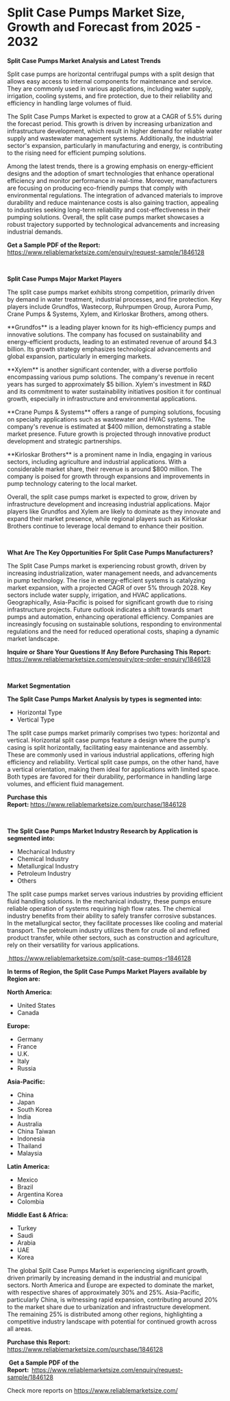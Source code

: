 <p><h1>Split Case Pumps Market Size, Growth and Forecast from 2025 - 2032</h1></p><p><strong>Split Case Pumps Market Analysis and Latest Trends</strong></p>
<p><p>Split case pumps are horizontal centrifugal pumps with a split design that allows easy access to internal components for maintenance and service. They are commonly used in various applications, including water supply, irrigation, cooling systems, and fire protection, due to their reliability and efficiency in handling large volumes of fluid.</p><p>The Split Case Pumps Market is expected to grow at a CAGR of 5.5% during the forecast period. This growth is driven by increasing urbanization and infrastructure development, which result in higher demand for reliable water supply and wastewater management systems. Additionally, the industrial sector's expansion, particularly in manufacturing and energy, is contributing to the rising need for efficient pumping solutions.</p><p>Among the latest trends, there is a growing emphasis on energy-efficient designs and the adoption of smart technologies that enhance operational efficiency and monitor performance in real-time. Moreover, manufacturers are focusing on producing eco-friendly pumps that comply with environmental regulations. The integration of advanced materials to improve durability and reduce maintenance costs is also gaining traction, appealing to industries seeking long-term reliability and cost-effectiveness in their pumping solutions. Overall, the split case pumps market showcases a robust trajectory supported by technological advancements and increasing industrial demands.</p></p>
<p><strong>Get a Sample PDF of the Report:&nbsp;</strong> <a href="https://www.reliablemarketsize.com/enquiry/request-sample/1846128?utm_campaign=2316&utm_medium=2&utm_source=Github&utm_content=ia&utm_term=11042025&utm_id=split-case-pumps">https://www.reliablemarketsize.com/enquiry/request-sample/1846128</a></p>
<p>&nbsp;</p>
<p><strong>Split Case Pumps Major Market Players</strong></p>
<p><p>The split case pumps market exhibits strong competition, primarily driven by demand in water treatment, industrial processes, and fire protection. Key players include Grundfos, Wastecorp, Ruhrpumpen Group, Aurora Pump, Crane Pumps & Systems, Xylem, and Kirloskar Brothers, among others.</p><p>**Grundfos** is a leading player known for its high-efficiency pumps and innovative solutions. The company has focused on sustainability and energy-efficient products, leading to an estimated revenue of around $4.3 billion. Its growth strategy emphasizes technological advancements and global expansion, particularly in emerging markets.</p><p>**Xylem** is another significant contender, with a diverse portfolio encompassing various pump solutions. The company's revenue in recent years has surged to approximately $5 billion. Xylem's investment in R&D and its commitment to water sustainability initiatives position it for continual growth, especially in infrastructure and environmental applications.</p><p>**Crane Pumps & Systems** offers a range of pumping solutions, focusing on specialty applications such as wastewater and HVAC systems. The company's revenue is estimated at $400 million, demonstrating a stable market presence. Future growth is projected through innovative product development and strategic partnerships.</p><p>**Kirloskar Brothers** is a prominent name in India, engaging in various sectors, including agriculture and industrial applications. With a considerable market share, their revenue is around $800 million. The company is poised for growth through expansions and improvements in pump technology catering to the local market.</p><p>Overall, the split case pumps market is expected to grow, driven by infrastructure development and increasing industrial applications. Major players like Grundfos and Xylem are likely to dominate as they innovate and expand their market presence, while regional players such as Kirloskar Brothers continue to leverage local demand to enhance their position.</p></p>
<p>&nbsp;</p>
<p><strong>What Are The Key Opportunities For Split Case Pumps Manufacturers?</strong></p>
<p><p>The Split Case Pumps market is experiencing robust growth, driven by increasing industrialization, water management needs, and advancements in pump technology. The rise in energy-efficient systems is catalyzing market expansion, with a projected CAGR of over 5% through 2028. Key sectors include water supply, irrigation, and HVAC applications. Geographically, Asia-Pacific is poised for significant growth due to rising infrastructure projects. Future outlook indicates a shift towards smart pumps and automation, enhancing operational efficiency. Companies are increasingly focusing on sustainable solutions, responding to environmental regulations and the need for reduced operational costs, shaping a dynamic market landscape.</p></p>
<p><strong>Inquire or Share Your Questions If Any Before Purchasing This Report:</strong> <a href="https://www.reliablemarketsize.com/enquiry/pre-order-enquiry/1846128?utm_campaign=2316&utm_medium=2&utm_source=Github&utm_content=ia&utm_term=11042025&utm_id=split-case-pumps">https://www.reliablemarketsize.com/enquiry/pre-order-enquiry/1846128</a></p>
<p>&nbsp;</p>
<p><strong>Market Segmentation</strong></p>
<p><strong>The Split Case Pumps Market Analysis by types is segmented into:</strong></p>
<p><ul><li>Horizontal Type</li><li>Vertical Type</li></ul></p>
<p><p>The split case pumps market primarily comprises two types: horizontal and vertical. Horizontal split case pumps feature a design where the pump's casing is split horizontally, facilitating easy maintenance and assembly. These are commonly used in various industrial applications, offering high efficiency and reliability. Vertical split case pumps, on the other hand, have a vertical orientation, making them ideal for applications with limited space. Both types are favored for their durability, performance in handling large volumes, and efficient fluid management.</p></p>
<p><strong>Purchase this Report:&nbsp;</strong><a href="https://www.reliablemarketsize.com/purchase/1846128?utm_campaign=2316&utm_medium=2&utm_source=Github&utm_content=ia&utm_term=11042025&utm_id=split-case-pumps">https://www.reliablemarketsize.com/purchase/1846128</a></p>
<p>&nbsp;</p>
<p><strong>The Split Case Pumps Market Industry Research by Application is segmented into:</strong></p>
<p><ul><li>Mechanical Industry</li><li>Chemical Industry</li><li>Metallurgical Industry</li><li>Petroleum Industry</li><li>Others</li></ul></p>
<p><p>The split case pumps market serves various industries by providing efficient fluid handling solutions. In the mechanical industry, these pumps ensure reliable operation of systems requiring high flow rates. The chemical industry benefits from their ability to safely transfer corrosive substances. In the metallurgical sector, they facilitate processes like cooling and material transport. The petroleum industry utilizes them for crude oil and refined product transfer, while other sectors, such as construction and agriculture, rely on their versatility for various applications.</p></p>
<p><a href="https://www.reliablemarketsize.com/split-case-pumps-r1846128?utm_campaign=2316&utm_medium=2&utm_source=Github&utm_content=ia&utm_term=11042025&utm_id=split-case-pumps">&nbsp;https://www.reliablemarketsize.com/split-case-pumps-r1846128</a></p>
<p><strong>In terms of Region, the Split Case Pumps Market Players available by Region are:</strong></p>
<p>
    <p> <strong> North America: </strong>
        <ul>
            <li>United States</li>
            <li>Canada</li>
        </ul>
        </p> 
    <p> <strong> Europe: </strong>
        <ul>
            <li>Germany</li>
            <li>France</li>
            <li>U.K.</li>
            <li>Italy</li>
            <li>Russia</li>
        </ul>
        </p> 
    <p> <strong> Asia-Pacific: </strong>
        <ul>
            <li>China</li>
            <li>Japan</li>
            <li>South Korea</li>
            <li>India</li>
            <li>Australia</li>
            <li>China Taiwan</li>
            <li>Indonesia</li>
            <li>Thailand</li>
            <li>Malaysia</li>
        </ul>
        </p> 
    <p> <strong> Latin America: </strong>
        <ul>
            <li>Mexico</li>
            <li>Brazil</li>
            <li>Argentina Korea</li>
            <li>Colombia</li>
        </ul>
        </p> 
    <p> <strong> Middle East & Africa: </strong>
        <ul>
            <li>Turkey</li>
            <li>Saudi</li>
            <li>Arabia</li>
            <li>UAE</li>
            <li>Korea</li>
        </ul>
    </p>
    </p>
<p><p>The global Split Case Pumps Market is experiencing significant growth, driven primarily by increasing demand in the industrial and municipal sectors. North America and Europe are expected to dominate the market, with respective shares of approximately 30% and 25%. Asia-Pacific, particularly China, is witnessing rapid expansion, contributing around 20% to the market share due to urbanization and infrastructure development. The remaining 25% is distributed among other regions, highlighting a competitive industry landscape with potential for continued growth across all areas.</p></p>
<p><strong>Purchase this Report: </strong><a href="https://www.reliablemarketsize.com/purchase/1846128?utm_campaign=2316&utm_medium=2&utm_source=Github&utm_content=ia&utm_term=11042025&utm_id=split-case-pumps">https://www.reliablemarketsize.com/purchase/1846128</a></p>
<p>&nbsp;<strong>Get a Sample PDF of the Report:&nbsp;&nbsp;</strong><a href="https://www.reliablemarketsize.com/enquiry/request-sample/1846128?utm_campaign=2316&utm_medium=2&utm_source=Github&utm_content=ia&utm_term=11042025&utm_id=split-case-pumps">https://www.reliablemarketsize.com/enquiry/request-sample/1846128</a></p>
<p><strong></strong></p>
<p>Check more reports on <a href="https://www.reliablemarketsize.com/?utm_campaign=2316&utm_medium=2&utm_source=Github&utm_content=ia&utm_term=11042025&utm_id=split-case-pumps">https://www.reliablemarketsize.com/</a></p>